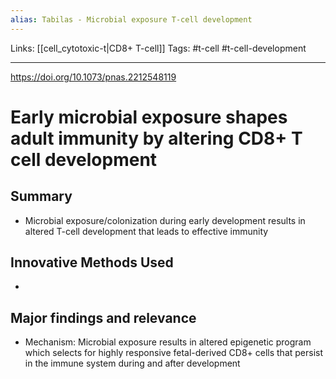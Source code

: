```yaml
---
alias: Tabilas - Microbial exposure T-cell development
---
```


Links: [[cell_cytotoxic-t|CD8+ T-cell]]
Tags: #t-cell #t-cell-development

---

https://doi.org/10.1073/pnas.2212548119

# Early microbial exposure shapes adult immunity by altering CD8+ T cell development

## Summary
- Microbial exposure/colonization during early development results in altered T-cell development that leads to effective immunity

## Innovative Methods Used
- 

## Major findings and relevance
-  Mechanism: Microbial exposure results in altered epigenetic program which selects for highly responsive fetal-derived CD8+ cells that persist in the immune system during and after development

